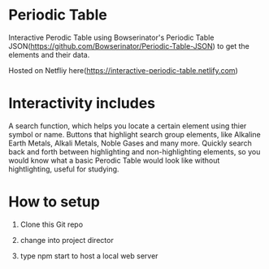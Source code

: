 # Periodic Table

Interactive Perodic Table using Bowserinator's Periodic Table JSON(https://github.com/Bowserinator/Periodic-Table-JSON) to get the elements and their data.

Hosted on Netfliy here(https://interactive-periodic-table.netlify.com)

# Interactivity includes 
A search function, which helps you locate a certain element using thier symbol or name.
Buttons that highlight search group elements, like Alkaline Earth Metals, Alkali Metals, Noble Gases and many more.
Quickly search back and forth between highlighting and non-highlighting elements, so you would know what a basic Perodic Table would look like without hightlighting, useful for studying.

# How to setup

1. Clone this Git repo

2. change into project director

3. type npm start to host a local web server



